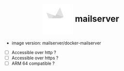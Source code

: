 <h1 align="center">
  <picture>
    <img align="center" alt="Pegaz" src="./logo.svg" height="100">
  </picture>
  mailserver
</h1>

- image version: mailserver/docker-mailserver
- [ ] Accessible over http ?
- [ ] Accessible over https ?
- [ ] ARM 64 compatible ?
